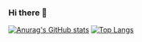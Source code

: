 ### Hi there 👋

[![Anurag's GitHub stats](https://github-readme-stats.vercel.app/api?username=garaujoribeiro)](https://github.com/garaujoribeiro/github-readme-stats)
[![Top Langs](https://github-readme-stats.vercel.app/api/top-langs/?username=garaujoribeiro)](https://github.com/garaujoribeiro/github-readme-stats)
